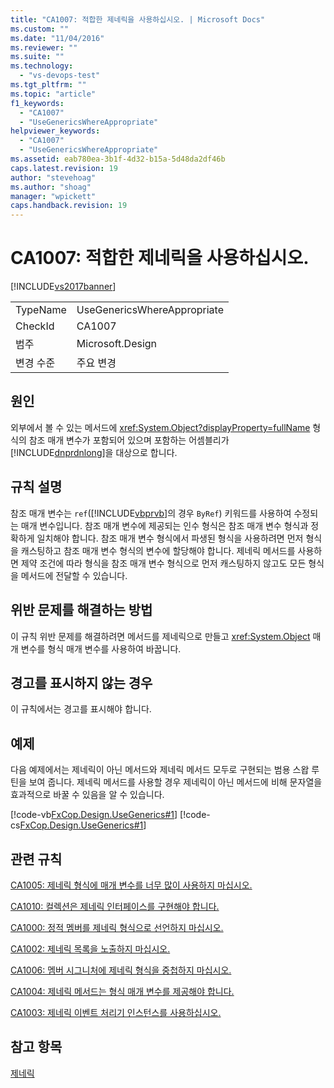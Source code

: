 ```yaml
---
title: "CA1007: 적합한 제네릭을 사용하십시오. | Microsoft Docs"
ms.custom: ""
ms.date: "11/04/2016"
ms.reviewer: ""
ms.suite: ""
ms.technology: 
  - "vs-devops-test"
ms.tgt_pltfrm: ""
ms.topic: "article"
f1_keywords: 
  - "CA1007"
  - "UseGenericsWhereAppropriate"
helpviewer_keywords: 
  - "CA1007"
  - "UseGenericsWhereAppropriate"
ms.assetid: eab780ea-3b1f-4d32-b15a-5d48da2df46b
caps.latest.revision: 19
author: "stevehoag"
ms.author: "shoag"
manager: "wpickett"
caps.handback.revision: 19
---
```

# CA1007: 적합한 제네릭을 사용하십시오.
[!INCLUDE[vs2017banner](../code-quality/includes/vs2017banner.md)]

|||  
|-|-|  
|TypeName|UseGenericsWhereAppropriate|  
|CheckId|CA1007|  
|범주|Microsoft.Design|  
|변경 수준|주요 변경|  
  
## 원인  
 외부에서 볼 수 있는 메서드에 <xref:System.Object?displayProperty=fullName> 형식의 참조 매개 변수가 포함되어 있으며 포함하는 어셈블리가 [!INCLUDE[dnprdnlong](../code-quality/includes/dnprdnlong_md.md)]을 대상으로 합니다.  
  
## 규칙 설명  
 참조 매개 변수는 `ref`\([!INCLUDE[vbprvb](../code-quality/includes/vbprvb_md.md)]의 경우 `ByRef`\) 키워드를 사용하여 수정되는 매개 변수입니다.  참조 매개 변수에 제공되는 인수 형식은 참조 매개 변수 형식과 정확하게 일치해야 합니다.  참조 매개 변수 형식에서 파생된 형식을 사용하려면 먼저 형식을 캐스팅하고 참조 매개 변수 형식의 변수에 할당해야 합니다.  제네릭 메서드를 사용하면 제약 조건에 따라 형식을 참조 매개 변수 형식으로 먼저 캐스팅하지 않고도 모든 형식을 메서드에 전달할 수 있습니다.  
  
## 위반 문제를 해결하는 방법  
 이 규칙 위반 문제를 해결하려면 메서드를 제네릭으로 만들고 <xref:System.Object> 매개 변수를 형식 매개 변수를 사용하여 바꿉니다.  
  
## 경고를 표시하지 않는 경우  
 이 규칙에서는 경고를 표시해야 합니다.  
  
## 예제  
 다음 예제에서는 제네릭이 아닌 메서드와 제네릭 메서드 모두로 구현되는 범용 스왑 루틴을 보여 줍니다.  제네릭 메서드를 사용할 경우 제네릭이 아닌 메서드에 비해 문자열을 효과적으로 바꿀 수 있음을 알 수 있습니다.  
  
 [!code-vb[FxCop.Design.UseGenerics#1](../code-quality/codesnippet/VisualBasic/ca1007-use-generics-where-appropriate_1.vb)]
 [!code-cs[FxCop.Design.UseGenerics#1](../code-quality/codesnippet/CSharp/ca1007-use-generics-where-appropriate_1.cs)]  
  
## 관련 규칙  
 [CA1005: 제네릭 형식에 매개 변수를 너무 많이 사용하지 마십시오.](../code-quality/ca1005-avoid-excessive-parameters-on-generic-types.md)  
  
 [CA1010: 컬렉션은 제네릭 인터페이스를 구현해야 합니다.](../code-quality/ca1010-collections-should-implement-generic-interface.md)  
  
 [CA1000: 정적 멤버를 제네릭 형식으로 선언하지 마십시오.](../code-quality/ca1000-do-not-declare-static-members-on-generic-types.md)  
  
 [CA1002: 제네릭 목록을 노출하지 마십시오.](../Topic/CA1002:%20Do%20not%20expose%20generic%20lists.md)  
  
 [CA1006: 멤버 시그니처에 제네릭 형식을 중첩하지 마십시오.](../code-quality/ca1006-do-not-nest-generic-types-in-member-signatures.md)  
  
 [CA1004: 제네릭 메서드는 형식 매개 변수를 제공해야 합니다.](../code-quality/ca1004-generic-methods-should-provide-type-parameter.md)  
  
 [CA1003: 제네릭 이벤트 처리기 인스턴스를 사용하십시오.](../Topic/CA1003:%20Use%20generic%20event%20handler%20instances.md)  
  
## 참고 항목  
 [제네릭](/dotnet/csharp/programming-guide/generics/index)